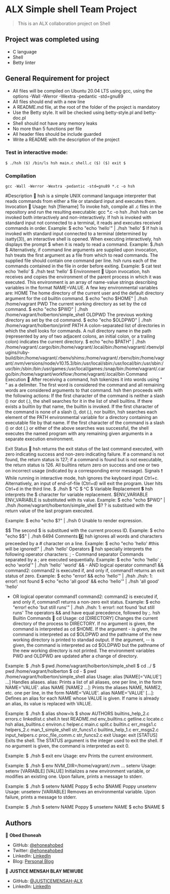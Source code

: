 # ALX Simple shell Team Project

> This is an ALX collaboration project on Shell
## Project was completed using

- C language
- Shell
- Betty linter
## General Requirement for project

- All files will be compiled on Ubuntu 20.04 LTS using gcc, using the options -Wall -Werror -Wextra -pedantic -std=gnu89
- All files should end with a new line
- A README.md file, at the root of the folder of the project is mandatory
- Use the Betty style. It will be checked using betty-style.pl and betty-doc.pl
- Shell should not have any memory leaks
- No more than 5 functions per file
- All header files should be include guarded
- Write a README with the description of the project
### Test in interactive mode:

`$ ./hsh
($) /bin/ls
hsh main.c shell.c
($)
($) exit
$`

### Compilation

`gcc -Wall -Werror -Wextra -pedantic -std=gnu89 *.c -o hsh`

#Description 💬
hsh is a simple UNIX command language interpreter that reads commands from either a file or standard input and executes them. Invocation 🏃
Usage: hsh [filename]
To invoke hsh, compile all .c files in the repository and run the resulting executable:
gcc *.c -o hsh ./hsh
hsh can be invoked both interactively and non-interactively. If hsh is invoked with standard input not connected to a terminal, it reads and executes received commands in order.
Example:
$ echo "echo 'hello'" | ./hsh 'hello' $
If hsh is invoked with standard input connected to a terminal (determined by isatty(3)), an interactive shell is opened. When executing interactively, hsh displays the prompt $ when it is ready to read a command.
Example:
$./hsh $
Alternatively, if command line arguments are supplied upon invocation, hsh treats the first argument as a file from which to read commands. The supplied file should contain one command per line. hsh runs each of the commands contained in the file in order before exiting.
Example:
$ cat test echo 'hello' $ ./hsh test 'hello' $
Environment 🌳
Upon invocation, hsh receives and copies the environment of the parent process in which it was executed. This environment is an array of name-value strings describing variables in the format NAME=VALUE. A few key environmental variables are: HOME
The home directory of the current user and the default directory argument for the cd builtin command.
$ echo "echo $HOME" | ./hsh /home/vagrant
PWD
The current working directory as set by the cd command.
$ echo "echo $PWD" | ./hsh /home/vagrant/holberton/simple_shell
OLDPWD
The previous working directory as set by the cd command.
$ echo "echo $OLDPWD" | ./hsh /home/vagrant/holberton/printf
PATH
A colon-separated list of directories in which the shell looks for commands. A null directory name in the path (represented by any of two adjacent colons, an initial colon, or a trailing colon) indicates the current directory.
$ echo "echo $PATH" | ./hsh /home/vagrant/.cargo/bin:/home/vagrant/.local/bin:/home/vagrant/.rbenv/plugins/ruby-build/bin:/home/vagrant/.rbenv/shims:/home/vagrant/.rbenv/bin:/home/vagrant/.nvm/versions/node/v10.15.3/bin:/usr/local/sbin:/usr/local/bin:/usr/sbin:/usr/bin:/sbin:/bin:/usr/games:/usr/local/games:/snap/bin:/home/vagrant/.cargo/bin:/home/vagrant/workflow:/home/vagrant/.local/bin
Command Execution 🔪
After receiving a command, hsh tokenizes it into words using " " as a delimiter. The first word is considered the command and all remaining words are considered arguments to that command. hsh then proceeds with the following actions:
If the first character of the command is neither a slash (\) nor dot (.), the shell searches for it in the list of shell builtins. If there exists a builtin by that name, the builtin is invoked.
If the first character of the command is none of a slash (\), dot (.), nor builtin, hsh searches each element of the PATH environmental variable for a directory containing an executable file by that name.
If the first character of the command is a slash (\) or dot (.) or either of the above searches was successful, the shell executes the named program with any remaining given arguments in a separate execution environment.
 
Exit Status 👋
hsh returns the exit status of the last command executed, with zero indicating success and non-zero indicating failure.
If a command is not found, the return status is 127; if a command is found but is not executable, the return status is 126.
All builtins return zero on success and one or two on incorrect usage (indicated by a corresponding error message). Signals ❗️
While running in interactive mode, hsh ignores the keyboard input Ctrl+c. Alternatively, an input of end-of-file (Ctrl+d) will exit the program.
User hits Ctrl+d in the third line.
$ ./hsh $ ^C $ ^C $
Variable Replacement 💲
hsh interprets the $ character for variable replacement. $ENV_VARIABLE
ENV_VARIABLE is substituted with its value.
Example:
$ echo "echo $PWD" | ./hsh /home/vagrant/holberton/simple_shell
$?
? is substitued with the return value of the last program executed.

Example:
$ echo "echo $?" | ./hsh 0
Unable to render expression.

$$
The second $ is substitued with the current process ID.
Example:
$ echo "echo $$" | ./hsh 6494
Comments #️⃣
hsh ignores all words and characters preceeded by a # character on a line.
Example:
$ echo "echo 'hello' #this will be ignored!" | ./hsh 'hello'
Operators 🎸
hsh specially interprets the following operator characters: ; - Command separator
Commands separated by a ; are executed sequentially.
Example:
$ echo "echo 'hello' ; echo 'world'" | ./hsh 'hello' 'world'
&& - AND logical operator
command1 && command2: command2 is executed if, and only if, command1 returns an exit status of zero.
Example:
$ echo "error! && echo 'hello'" | ./hsh ./hsh: 1: error!: not found $ echo "echo 'all good' && echo 'hello'" | ./hsh 'all good' 'hello'
 - OR logical operator
command1  command2: command2 is executed if, and only if, command1 returns a non-zero exit status.
Example:
$ echo "error!  echo 'but still runs'" | ./hsh ./hsh: 1: error!: not found 'but still runs'
The operators && and  have equal precedence, followed by ;. hsh Builtin Commands 🔩 cd
Usage: cd [DIRECTORY]
Changes the current directory of the process to DIRECTORY.
If no argument is given, the command is interpreted as cd $HOME.
If the argument - is given, the command is interpreted as cd $OLDPWD and the pathname of the new working directory is printed to standad output.
If the argument, -- is given, the command is interpreted as cd $OLDPWD but the pathname of the new working directory is not printed.
The environment variables PWD and OLDPWD are updated after a change of directory.
 
Example:
$ ./hsh $ pwd /home/vagrant/holberton/simple_shell $ cd ../ $ pwd /home/vagrant/holberton $ cd - $ pwd /home/vagrant/holberton/simple_shell
alias
Usage: alias [NAME[='VALUE'] ...]
Handles aliases.
alias: Prints a list of all aliases, one per line, in the form NAME='VALUE'.
alias NAME [NAME2 ...]: Prints the aliases NAME, NAME2, etc. one per line, in the form NAME='VALUE'.
alias NAME='VALUE' [...]: Defines an alias for each NAME whose VALUE is given. If name is already an alias, its value is replaced with VALUE.
 
Example:
$ ./hsh $ alias show=ls $ show AUTHORS builtins_help_2.c errors.c linkedlist.c shell.h test README.md env_builtins.c getline.c locate.c hsh alias_builtins.c environ.c helper.c main.c split.c builtin.c err_msgs1.c helpers_2.c man_1_simple_shell str_funcs1.c builtins_help_1.c err_msgs2.c input_helpers.c proc_file_comm.c str_funcs2.c
exit
Usage: exit [STATUS]
Exits the shell.
The STATUS argument is the integer used to exit the shell.
If no argument is given, the command is interpreted as exit 0.
 
Example:
$ ./hsh $ exit
env
Usage: env
Prints the current environment.
 
Example:
$ ./hsh $ env NVM_DIR=/home/vagrant/.nvm ...
setenv
Usage: setenv [VARIABLE] [VALUE]
Initializes a new environment variable, or modifies an existing one.
Upon failure, prints a message to stderr.
 
Example:
$ ./hsh $ setenv NAME Poppy $ echo $NAME Poppy
unsetenv
Usage: unsetenv [VARIABLE]
Removes an environmental variable.
Upon failure, prints a message to stderr.
 
Example:
$ ./hsh $ setenv NAME Poppy $ unsetenv NAME $ echo $NAME
$
## Authors

👤 **Obed Ehoneah**

- GitHub: [@ehoneahobed](https://github.com/ehoneahobed)
- Twitter: [@ehoneahobed](https://twitter.com/ehoneahobed)
- LinkedIn: [LinkedIn](https://linkedin.com/in/ehoneahobed)
- Blog: [Personal Blog](https://blog.ehoneahobed.com)

👤 **JUSTICE MENSAH BLAY MEWUBE**

- GitHub: [@JUSTICEMENSAH-ALX](https://github.com/JUSTICEMENSAH-ALX)
- LinkedIn: [LinkedIn](linkedin.com/in/mensah-blay-justice)

